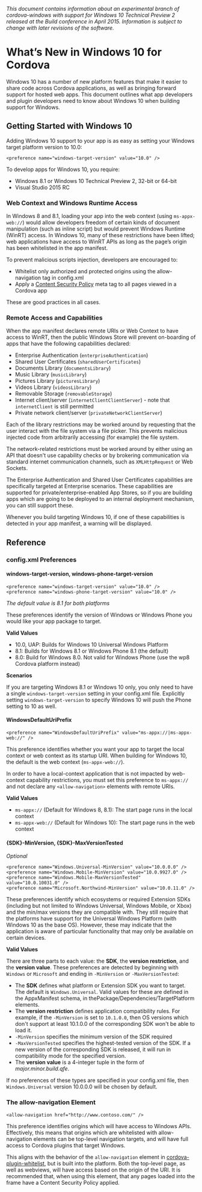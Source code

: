 *This document contains information about an experimental branch of cordova-windows with support for 
Windows 10 Technical Preview 2 released at the Build conference in April 2015.  Information is subject 
to change with later revisions of the software.*

# What’s New in Windows 10 for Cordova #
Windows 10 has a number of new platform features that make it easier to share code across Cordova 
applications, as well as bringing forward support for hosted web apps.  This document outlines what 
app developers and plugin developers need to know about Windows 10 when building support for Windows.

## Getting Started with Windows 10 ##
Adding Windows 10 support to your app is as easy as setting your Windows target platform version to 
10.0:

    <preference name="windows-target-version" value="10.0" />

To develop apps for Windows 10, you require:

* Windows 8.1 or Windows 10 Technical Preview 2, 32-bit or 64-bit
* Visual Studio 2015 RC

### Web Context and Windows Runtime Access ###

In Windows 8 and 8.1, loading your app into the web context (using `ms-appx-web://`) would allow 
developers freedom of certain kinds of document manipulation (such as inline script) but would 
prevent Windows Runtime (WinRT) access.  In Windows 10, many of these restrictions have been lifted; 
web applications have access to WinRT APIs as long as the page’s origin has been whitelisted in the 
app manifest.
  
To prevent malicious scripts injection, developers are encouraged to:

* Whitelist only authorized and protected origins using the allow-navigation tag in config.xml
* Apply a [Content Security Policy](http://content-security-policy.com/) meta tag to all pages 
viewed in a Cordova app

These are good practices in all cases.

### Remote Access and Capabilities ###

When the app manifest declares remote URIs or Web Context to have access to WinRT, then the 
public Windows Store will prevent on-boarding of apps that have the following capabilities 
declared:

* Enterprise Authentication (`enterpriseAuthentication`)
* Shared User Certificates (`sharedUserCertificates`)
* Documents Library (`documentsLibrary`)
* Music Library (`musicLibrary`)
* Pictures Library (`picturesLibrary`)
* Videos Library (`videosLibrary`)
* Removable Storage (`removableStorage`)
* Internet client/server (`internetClientClientServer`) - note that `internetClient` is 
still permitted
* Private network client/server (`privateNetworkClientServer`)

Each of the library restrictions may be worked around by requesting that the user interact 
with the file system via a file picker.  This prevents malicious injected code from arbitrarily 
accessing (for example) the file system.

The network-related restrictions must be worked around by either using an API that doesn't use 
capability checks or by brokering communication via standard internet communication channels, 
such as `XMLHttpRequest` or Web Sockets.

The Enterprise Authentication and Shared User Certificates capabilities are specifically 
targeted at Enterprise scenarios. These capabilities are supported for private/enterprise-enabled 
App Stores, so if you are building apps which are going to be deployed to an internal deployment 
mechanism, you can still support these. 

Whenever you build targeting Windows 10, if one of these capabilities is detected in your app 
manifest, a warning will be displayed.

## Reference ##

### config.xml Preferences ###

#### windows-target-version, windows-phone-target-version ####

    <preference name="windows-target-version" value="10.0" />
    <preference name="windows-phone-target-version" value="10.0" />

*The default value is 8.1 for both platforms*

These preferences identify the version of Windows or Windows Phone you would like your app 
package to target.

**Valid Values**

* 10.0, UAP: Builds for Windows 10 Universal Windows Platform
* 8.1: Builds for Windows 8.1 or Windows Phone 8.1 (the default)
* 8.0: Build for Windows 8.0. Not valid for Windows Phone (use the wp8 Cordova platform 
instead)

**Scenarios**

If you are targeting Windows 8.1 or Windows 10 only, you only need to have a single 
`windows-target-version` setting in your config.xml file.  Explicitly setting 
`windows-target-version` to specify Windows 10 will push the Phone setting to 10 as well.

#### WindowsDefaultUriPrefix ####
    <preference name="WindowsDefaultUriPrefix" value="ms-appx://|ms-appx-web://" />

This preference identifies whether you want your app to target the local context or web 
context as its startup URI. When building for Windows 10, the default is the web context 
(`ms-appx-web://`).

In order to have a local-context application that is not impacted by web-context capability 
restrictions, you must set this preference to `ms-appx://` and not declare any 
`<allow-navigation>` elements with remote URIs.

**Valid Values**

* `ms-appx://` (Default for Windows 8, 8.1): The start page runs in the local context
* `ms-appx-web://` (Default for Windows 10): The start page runs in the web context

#### {SDK}-MinVersion, {SDK}-MaxVersionTested ####
*Optional*

    <preference name="Windows.Universal-MinVersion" value="10.0.0.0" />
    <preference name="Windows.Mobile-MinVersion" value="10.0.9927.0" />
    <preference name="Windows.Mobile-MaxVersionTested" value="10.0.10031.0" />
    <preference name="Microsoft.Northwind-MinVersion" value="10.0.11.0" />

These preferences identify which ecosystems or required Extension SDKs (including but not 
limited to Windows Universal, Windows Mobile, or Xbox) and the min/max versions they are 
compatible with. They still require that the platforms have support for the Universal 
Windows Platform (with Windows 10 as the base OS). However, these may indicate that the 
application is aware of particular functionality that may only be available on certain 
devices.

**Valid Values**

There are three parts to each value: the **SDK**, the **version restriction**, and the 
**version value**. These preferences are detected by beginning with `Windows` or 
`Microsoft` and ending in `-MinVersion` or `-MaxVersionTested`:

* The **SDK** defines what platform or Extension SDK you want to target. The default is 
`Windows.Universal`. Valid values for these are defined in the AppxManifest schema, 
in thePackage/Dependencies/TargetPlatform elements.
* The **version restriction** defines application compatibility rules. For example, if the 
`-MinVersion` is set to `10.1.0.0`, then OS versions which don't support at least 10.1.0.0 
of the corresponding SDK won't be able to load it.
 * `-MinVersion` specifies the minimum version of the SDK required
 * `-MaxVersionTested` specifies the highest-tested version of the SDK. If a new version of 
 the corresponding SDK is released, it will run in compatibility mode for the specified version.
* The **version value** is a 4-integer tuple in the form of *major.minor.build.qfe*.

If no preferences of these types are specified in your config.xml file, then 
`Windows.Universal` version 10.0.0.0 will be chosen by default.

### The allow-navigation Element ###
    <allow-navigation href="http://www.contoso.com/" />

This preference identifies origins which will have access to Windows APIs.  Effectively, this 
means that origins which are whitelisted with allow-navigation elements can be top-level 
navigation targets, and will have full access to Cordova plugins that target Windows.

This aligns with the behavior of the `allow-navigation` element in 
[cordova-plugin-whitelist](https://github.com/apache/cordova-plugin-whitelist), but is built 
into the platform.  Both the top-level page, as well as webviews, will have access based on 
the origin of the URI.  It is recommended that, when using this element, that any pages loaded 
into the frame have a Content Security Policy applied.
